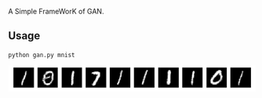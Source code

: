 

A Simple FrameWorK of GAN.


## Usage


    python gan.py mnist





![image-20210404210451875](README.assets/image-20210404210451875.png)